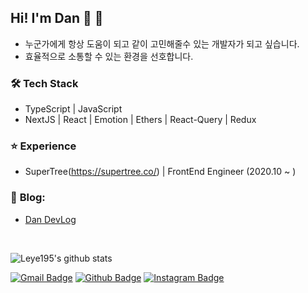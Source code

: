 ## Hi! I'm Dan 👋 🚀

- 누군가에게 항상 도움이 되고 같이 고민해줄수 있는 개발자가 되고 싶습니다.
- 효율적으로 소통할 수 있는 환경을 선호합니다.

### 🛠 **Tech Stack**
- TypeScript | JavaScript
- NextJS | React | Emotion | Ethers | React-Query | Redux

### ⭐️ **Experience**
- SuperTree(https://supertree.co/) | FrontEnd Engineer (2020.10 ~ ) 

### 📝 **Blog:** 
- [Dan DevLog](https://dantechblog.gatsbyjs.io/me)

<br/>

![Leye195's github stats](https://github-readme-stats.vercel.app/api?username=leye195&show_icons=true)


[![Gmail Badge](https://img.shields.io/badge/Gmail-d14836?style=flat-square&logo=Gmail&logoColor=white&link=mailto:leye19556@gmail.com)](mailto:leye19556@gmail.com)
[![Github Badge](https://img.shields.io/badge/-Github-000?style=flat-square&logo=Github&logoColor=white&link=http://git-awards.com/users/leye195)](http://git-awards.com/users/leye195)
[![Instagram Badge](https://img.shields.io/badge/Instagram-ff69b4?style=flat-square&logo=instagram&logoColor=white&link=https://www.instagram.com/dan__yj/)](https://www.instagram.com/dan__yj/)
